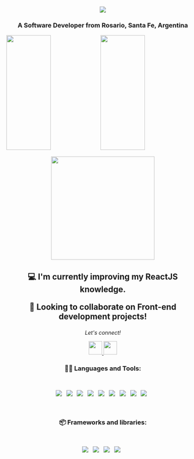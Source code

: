 <h1 align="center">
  <img align="center" src="https://readme-typing-svg.herokuapp.com?font=Kanit&size=30&duration=4000&pause=1000&color=4E83F7&width=435&lines=Hello+there+%F0%9F%98%8E+I'm+Franco"/>
</h1>
<h3 align="center">A Software Developer from Rosario, Santa Fe, Argentina</h3>

<p>
  <img width="48%" height="300px" src="https://github-readme-stats.vercel.app/api?username=fyunes&show_icons=true&hide_border=true&theme=tokyonight&%20%20%20%20%20%20include_all_commits=true" />
  <img width="48%" height="300px" src="https://github-readme-stats.vercel.app/api/top-langs/?username=fyunes&layout=compact&hide_border=true&theme=tokyonight" />
</p>

<p align='center'>
  <img src="https://media.giphy.com/media/QvpqTCiEcwtvx6wwJK/giphy.gif" width="270" height="270" frameBorder="0" class="giphy-embed" allowFullScreen></img>
</p>

<h2 align="center"> 

💻 I'm currently improving my **ReactJS** knowledge.

🤝 Looking to collaborate on **Front-end development projects!**

 </h2>
 
 
<p align="center">
  <i>Let's connect!</i>

  <p align="center">
    <a href="https://www.linkedin.com/in/franco-yunes-b69b28aa/" alt="Linkedin"><img src="https://cdn-icons-png.flaticon.com/512/145/145807.png" width="35px"</a>
    <a href="mailto:mail@gmail.com" alt="Send me an email"><img src="https://cdn-icons-png.flaticon.com/512/732/732200.png" width="35px"></a>

<h3 align="center">👨‍💻 Languages and Tools:</h3>
<br>
<p align="center">
<img src="https://img.shields.io/badge/html5-%23E34F26.svg?style=for-the-badge&logo=html5&logoColor=white">&nbsp;&nbsp;
<img src="https://img.shields.io/badge/css3-%231572B6.svg?style=for-the-badge&logo=css3&logoColor=white">&nbsp;&nbsp;
<img src="https://img.shields.io/badge/javascript-%23323330.svg?style=for-the-badge&logo=javascript&logoColor=%23F7DF1E">&nbsp;&nbsp;
<img src="https://img.shields.io/badge/python-3670A0?style=for-the-badge&logo=python&logoColor=ffdd54">&nbsp;&nbsp;
<img src="https://img.shields.io/badge/mysql-%2300f.svg?style=for-the-badge&logo=mysql&logoColor=white">&nbsp;&nbsp;
<img src="https://img.shields.io/badge/-R-999999?logo=r&logoColor=1A76FF&style=for-the-badge">&nbsp;&nbsp;
<img src="https://img.shields.io/badge/Visual%20Studio%20Code-0078d7.svg?style=for-the-badge&logo=visual-studio-code&logoColor=white">&nbsp;&nbsp;
<img src="https://img.shields.io/badge/git-%23F05033.svg?style=for-the-badge&logo=git&logoColor=white">&nbsp;&nbsp;
<img src="https://img.shields.io/badge/github-%23121011.svg?style=for-the-badge&logo=github&logoColor=white">&nbsp;&nbsp;
</p>
<br>

<h3 align="center">📦 Frameworks and libraries:</h3>
<br>
<p align="center">
<img src="https://img.shields.io/badge/bootstrap-%23563D7C.svg?style=for-the-badge&logo=bootstrap&logoColor=white">&nbsp;&nbsp;
<img src="https://img.shields.io/badge/NPM-%23000000.svg?style=for-the-badge&logo=npm&logoColor=white">&nbsp;&nbsp;
<img src="https://img.shields.io/badge/node.js-6DA55F?style=for-the-badge&logo=node.js&logoColor=white">&nbsp;&nbsp;
<img src="https://img.shields.io/badge/-ReactJS-61DAFB?logo=react&logoColor=gray&style=for-the-badge">&nbsp;&nbsp;
</p>
